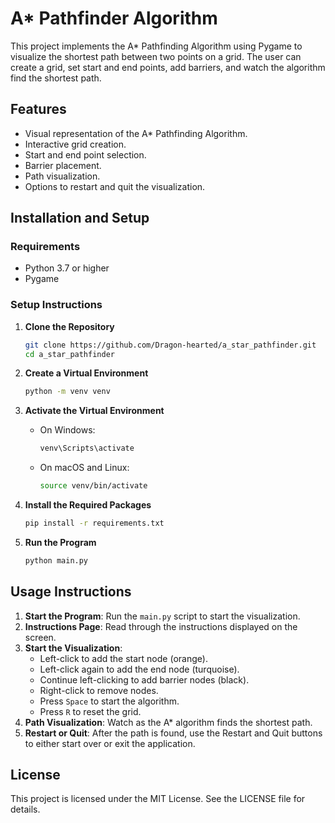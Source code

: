# A* Pathfinder Algorithm

This project implements the A* Pathfinding Algorithm using Pygame to visualize the shortest path between two points on a grid. The user can create a grid, set start and end points, add barriers, and watch the algorithm find the shortest path.

## Features

- Visual representation of the A* Pathfinding Algorithm.
- Interactive grid creation.
- Start and end point selection.
- Barrier placement.
- Path visualization.
- Options to restart and quit the visualization.

## Installation and Setup

### Requirements

- Python 3.7 or higher
- Pygame

### Setup Instructions

1. **Clone the Repository**
    ```bash
    git clone https://github.com/Dragon-hearted/a_star_pathfinder.git
    cd a_star_pathfinder
    ```

2. **Create a Virtual Environment**
    ```bash
    python -m venv venv
    ```

3. **Activate the Virtual Environment**

    - On Windows:
        ```bash
        venv\Scripts\activate
        ```
    - On macOS and Linux:
        ```bash
        source venv/bin/activate
        ```

4. **Install the Required Packages**
    ```bash
    pip install -r requirements.txt
    ```

5. **Run the Program**
    ```bash
    python main.py
    ```

## Usage Instructions

1. **Start the Program**: Run the `main.py` script to start the visualization.
2. **Instructions Page**: Read through the instructions displayed on the screen.
3. **Start the Visualization**:
    - Left-click to add the start node (orange).
    - Left-click again to add the end node (turquoise).
    - Continue left-clicking to add barrier nodes (black).
    - Right-click to remove nodes.
    - Press `Space` to start the algorithm.
    - Press `R` to reset the grid.
4. **Path Visualization**: Watch as the A* algorithm finds the shortest path.
5. **Restart or Quit**: After the path is found, use the Restart and Quit buttons to either start over or exit the application.

## License

This project is licensed under the MIT License. See the LICENSE file for details.
